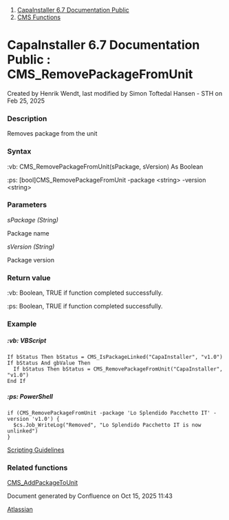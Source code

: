 <div id="page">

<div id="main" class="aui-page-panel">

<div id="main-header">

<div id="breadcrumb-section">

1.  [CapaInstaller 6.7 Documentation Public](index.html)
2.  [CMS Functions](CMS-Functions_20342569060.html)

</div>

# <span id="title-text"> CapaInstaller 6.7 Documentation Public : CMS_RemovePackageFromUnit </span>

</div>

<div id="content" class="view">

<div class="page-metadata">

Created by <span class="author"> Henrik Wendt</span>, last modified by <span class="editor"> Simon Toftedal Hansen - STH</span> on Feb 25, 2025

</div>

<div id="main-content" class="wiki-content group">

### Description

Removes package from the unit

### Syntax

:vb: CMS_RemovePackageFromUnit(sPackage, sVersion) As Boolean

:ps: \[bool\]CMS_RemovePackageFromUnit -package \<string\> -version \<string\>

### Parameters

*sPackage (String)*

Package name

*sVersion (String)*

Package version

###  Return value

:vb: Boolean, TRUE if function completed successfully.

:ps: Boolean, TRUE if function completed successfully.

### Example

##### :vb: **VBScript**

<div class="code panel pdl" style="border-width: 1px;">

<div class="codeContent panelContent pdl">

``` syntaxhighlighter-pre
If bStatus Then bStatus = CMS_IsPackageLinked("CapaInstaller", "v1.0")
If bStatus And gbValue Then
  If bStatus Then bStatus = CMS_RemovePackageFromUnit("CapaInstaller", "v1.0")
End If
```

</div>

</div>

##### :ps: **PowerShell**

<div class="code panel pdl" style="border-width: 1px;">

<div class="codeContent panelContent pdl">

``` syntaxhighlighter-pre
if (CMS_RemovePackageFromUnit -package 'Lo Splendido Pacchetto IT' -version 'v1.0') {
  $cs.Job_WriteLog("Removed", "Lo Splendido Pacchetto IT is now unlinked")
}
```

</div>

</div>

<a href="https://capasystems.atlassian.net/wiki/spaces/CI67DOC/pages/20342575822/Scripting+Guidelines" data-linked-resource-id="20342575822" data-linked-resource-version="1" data-linked-resource-type="page">Scripting Guidelines</a>

### Related functions

<a href="CMS_AddPackageToUnit_20342569356.html" data-linked-resource-id="20342569356" data-linked-resource-version="2" data-linked-resource-type="page">CMS_AddPackageToUnit</a>

  

</div>

</div>

</div>

<div id="footer" role="contentinfo">

<div class="section footer-body">

Document generated by Confluence on Oct 15, 2025 11:43

<div id="footer-logo">

[Atlassian](http://www.atlassian.com/)

</div>

</div>

</div>

</div>
